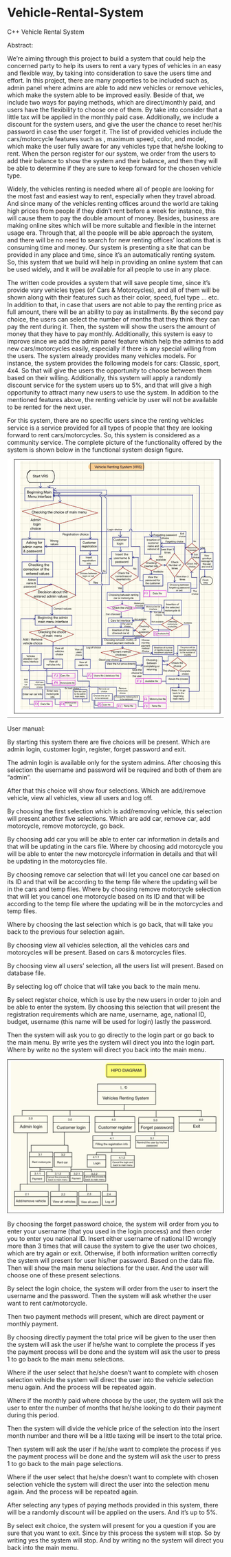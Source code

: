 # Vehicle-Rental-System
C++ Vehicle Rental System

Abstract:

We’re aiming through this project to build a system that could help the concerned party to help its
users to rent a vary types of vehicles in an easy and flexible way, by taking into consideration to
save the users time and effort.
In this project, there are many properties to be included such as, admin panel where admins are
able to add new vehicles or remove vehicles, which make the system able to be improved easily.
Beside of that, we include two ways for paying methods, which are direct/monthly paid, and users
have the flexibility to choose one of them. By take into consider that a little tax will be applied in
the monthly paid case. Additionally, we include a discount for the system users, and give the user
the chance to reset her/his password in case the user forget it.
The list of provided vehicles include the cars/motorcycle features such as , maximum speed,
color, and model, which make the user fully aware for any vehicles type that he/she looking to
rent. When the person register for our system, we order from the users to add their balance to
show the system and their balance, and then they will be able to determine if they are sure to
keep forward for the chosen vehicle type.

Widely, the vehicles renting is needed where all of people are looking for the most fast and easiest
way to rent, especially when they travel abroad. And since many of the vehicles renting offices
around the world are taking high prices from people if they didn’t rent before a week for instance,
this will cause them to pay the double amount of money. Besides, business are making online
sites which will be more suitable and flexible in the internet usage era. Through that, all the people
will be able approach the system, and there will be no need to search for new renting offices’
locations that is consuming time and money. Our system is presenting a site that can be provided
in any place and time, since it’s an automatically renting system. So, this system that we build will
help in providing an online system that can be used widely, and it will be available for all people
to use in any place.

The written code provides a system that will save people time, since it’s provide vary vehicles
types (of Cars & Motorcycles), and all of them will be shown along with their features such as their
color, speed, fuel type … etc. In addition to that, in case that users are not able to pay the renting
price as full amount, there will be an ability to pay as installments. By the second pay choice, the
users can select the number of months that they think they can pay the rent during it. Then, the
system will show the users the amount of money that they have to pay monthly. Additionally, this
system is easy to improve since we add the admin panel feature which help the admins to add
new cars/motorcycles easily, especially if there is any special willing from the users. The system
already provides many vehicles models. For instance, the system provides the following models
for cars: Classic, sport, 4x4. So that will give the users the opportunity to choose between them
based on their willing. Additionally, this system will apply a randomly discount service for the
system users up to 5%, and that will give a high opportunity to attract many new users to use the
system. In addition to the mentioned features above, the renting vehicle by user will not be
available to be rented for the next user.

For this system, there are no specific users since the renting vehicles service is a service provided
for all types of people that they are looking forward to rent cars/motorcycles. So, this system is
considered as a community service. The complete picture of the functionality offered by the
system is shown below in the functional system design figure.

![image](https://github.com/smtsarial/Vehicle-Rental-System/blob/main/images/1.png)

User manual:


By starting this system there are five choices will be present. Which are admin login, customer login, register, forget password and exit.

The admin login is available only for the system admins. After choosing this selection the username and password will be required and both of them are “admin”.

After that this choice will show four selections. Which are add/remove vehicle, view all vehicles, view all users and log off.

By choosing the first selection which is add/removing vehicle, this selection will present another five selections. Which are add car, remove car, add motorcycle, remove motorcycle, go back.

By choosing add car you will be able to enter car information in details and that will be updating in the cars file. Where by choosing add motorcycle you will be able to enter the new motorcycle information in details and that will be updating in the motorcycles file.

By choosing remove car selection that will let you cancel one car based on its ID and that will be according to the temp file where the updating will be in the cars and temp files. Where by choosing remove motorcycle selection that will let you cancel one motorcycle based on its ID and that will be according to the temp file where the updating will be in the motorcycles and temp files.

Where by choosing the last selection which is go back, that will take you back to the previous four selection again.

By choosing view all vehicles selection, all the vehicles cars and motorcycles will be present. Based on cars & motorcycles files.

By choosing view all users’ selection, all the users list will present. Based on database file.

By selecting log off choice that will take you back to the main menu.

By select register choice, which is use by the new users in order to join and be able to enter the system. By choosing this selection that will present the registration requirements which are name, username, age, national ID, budget, username (this name will be used for login) lastly the password.

Then the system will ask you to go directly to the login part or go back to the main menu. By write yes the system will direct you into the login part. Where by write no the system will direct you back into the main menu.

![image](https://github.com/smtsarial/Vehicle-Rental-System/blob/main/images/2.png)

By choosing the forget password choice, the system will order from you to enter your username (that you used in the login process) and then order you to enter you national ID. Insert either username of national ID wrongly more than 3 times that will cause the system to give the user two choices, which are try again or exit. Otherwise, if both information written correctly the system will present for user his/her password. Based on the data file. Then will show the main menu selections for the user. And the user will choose one of these present selections.

By select the login choice, the system will order from the user to insert the username and the password. Then the system will ask whether the user want to rent car/motorcycle.

Then two payment methods will present, which are direct payment or monthly payment.

By choosing directly payment the total price will be given to the user then the system will ask the user if he/she want to complete the process if yes the payment process will be done and the system will ask the user to press 1 to go back to the main menu selections.

Where if the user select that he/she doesn’t want to complete with chosen selection vehicle the system will direct the user into the vehicle selection menu again. And the process will be repeated again.

Where if the monthly paid where choose by the user, the system will ask the user to enter the number of months that he/she looking to do their payment during this period.

Then the system will divide the vehicle price of the selection into the insert month number and there will be a little taxing will be insert to the total price.

Then system will ask the user if he/she want to complete the process if yes the payment process will be done and the system will ask the user to press 1 to go back to the main page selections.

Where if the user select that he/she doesn’t want to complete with chosen selection vehicle the system will direct the user into the selection menu again. And the process will be repeated again.

After selecting any types of paying methods provided in this system, there will be a randomly discount will be applied on the users. And it’s up to 5%.

By select exit choice, the system will present for you a question if you are sure that you want to exit. Since by this process the system will stop. So by writing yes the system will stop. And by writing no the system will direct you back into the main menu.
